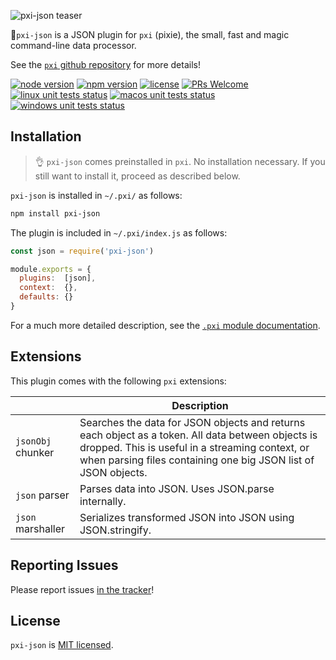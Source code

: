 ![pxi-json teaser][teaser]

🧚`pxi-json` is a JSON plugin for `pxi` (pixie), the small, fast and magic command-line data processor.

See the [`pxi` github repository][pxi] for more details!

[![node version][shield-node]][node]
[![npm version][shield-npm]][npm-package]
[![license][shield-license]][license]
[![PRs Welcome][shield-prs]][contribute]
[![linux unit tests status][shield-unit-tests-linux]][actions]
[![macos unit tests status][shield-unit-tests-macos]][actions]
[![windows unit tests status][shield-unit-tests-windows]][actions]

## Installation

> :ok_hand: `pxi-json` comes preinstalled in `pxi`.
> No installation necessary.
> If you still want to install it, proceed as described below.

`pxi-json` is installed in `~/.pxi/` as follows:

```bash
npm install pxi-json
```

The plugin is included in `~/.pxi/index.js` as follows:

```js
const json = require('pxi-json')

module.exports = {
  plugins:  [json],
  context:  {},
  defaults: {}
}
```

For a much more detailed description, see the [`.pxi` module documentation][pxi-module].

## Extensions

This plugin comes with the following `pxi` extensions:

|                   | Description                                                                                                                                                                                                            |
|-------------------|------------------------------------------------------------------------------------------------------------------------------------------------------------------------------------------------------------------------|
| `jsonObj` chunker | Searches the data for JSON objects and returns each object as a token. All data between objects is dropped. This is useful in a streaming context, or when parsing files containing one big JSON list of JSON objects. |
| `json` parser     | Parses data into JSON. Uses JSON.parse internally.                                                                                                                                                                     |
| `json` marshaller | Serializes transformed JSON into JSON using JSON.stringify.                                                                                                                                                            |

## Reporting Issues

Please report issues [in the tracker][issues]!

## License

`pxi-json` is [MIT licensed][license].

[actions]: https://github.com/Yord/pxi-json/actions
[contribute]: https://github.com/Yord/pxi
[issues]: https://github.com/Yord/pxi/issues
[license]: https://github.com/Yord/pxi-json/blob/master/LICENSE
[node]: https://nodejs.org/
[npm-package]: https://www.npmjs.com/package/pxi-json
[pxi]: https://github.com/Yord/pxi
[pxi-module]: https://github.com/Yord/pxi#pxi-module
[shield-license]: https://img.shields.io/npm/l/pxi-json?color=yellow&labelColor=313A42
[shield-node]: https://img.shields.io/node/v/pxi-json?color=red&labelColor=313A42
[shield-npm]: https://img.shields.io/npm/v/pxi-json.svg?color=orange&labelColor=313A42
[shield-prs]: https://img.shields.io/badge/PRs-welcome-green.svg?labelColor=313A42
[shield-unit-tests-linux]: https://github.com/Yord/pxi-json/workflows/linux/badge.svg?branch=master
[shield-unit-tests-macos]: https://github.com/Yord/pxi-json/workflows/macos/badge.svg?branch=master
[shield-unit-tests-windows]: https://github.com/Yord/pxi-json/workflows/windows/badge.svg?branch=master
[teaser]: ./teaser.gif